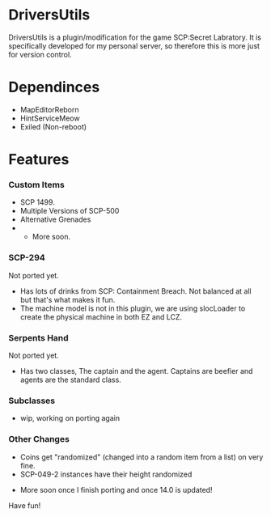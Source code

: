 # DriversUtils

DriversUtils is a plugin/modification for the game SCP:Secret Labratory. It is specifically developed for my personal server, so therefore this is more just for version control.


# Dependinces 
- MapEditorReborn
- HintServiceMeow
- Exiled (Non-reboot)

# Features

### Custom Items
- SCP 1499.
- Multiple Versions of SCP-500
- Alternative Grenades
- + More soon.

### SCP-294
Not ported yet.
- Has lots of drinks from SCP: Containment Breach. Not balanced at all but that's what makes it fun.
- The machine model is not in this plugin, we are using slocLoader to create the physical machine in both EZ and LCZ.

### Serpents Hand
Not ported yet.
- Has two classes, The captain and the agent. Captains are beefier and agents are the standard class.


### Subclasses
- wip, working on porting again

### Other Changes
- Coins get "randomized" (changed into a random item from a list) on very fine.
- SCP-049-2 instances have their height randomized
+ More soon once I finish porting and once 14.0 is updated!

Have fun!
